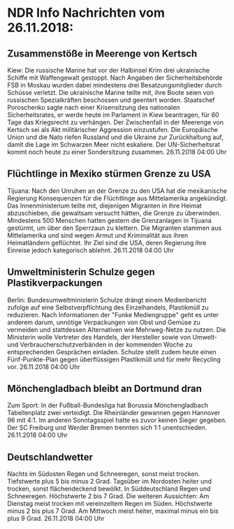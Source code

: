 # NDR Info Nachrichten vom 26.11.2018:


## Zusammenstöße in Meerenge von Kertsch
Kiew: Die russische Marine hat vor der Halbinsel Krim drei ukrainische Schiffe mit Waffengewalt gestoppt. Nach Angaben der Sicherheitsbehörde FSB in Moskau wurden dabei mindestens drei Besatzungsmitglieder durch Schüsse verletzt. Die ukrainische Marine teilte mit, ihre Boote seien von russischen Spezialkräften beschossen und geentert worden. Staatschef Poroschenko sagte nach einer Krisensitzung des nationalen Sicherheitsrates, er werde heute im Parlament in Kiew beantragen, für 60 Tage das Kriegsrecht zu verhängen. Der Zwischenfall in der Meerenge von Kertsch sei als Akt militärischer Aggression einzustufen. Die Europäische Union und die Nato riefen Russland und die Ukraine zur Zurückhaltung auf, damit die Lage im Schwarzen Meer nicht eskaliere. Der UN-Sicherheitsrat kommt noch heute zu einer Sondersitzung zusammen. 26.11.2018 04:00 Uhr 

## Flüchtlinge in Mexiko stürmen Grenze zu USA
Tijuana: Nach den Unruhen an der Grenze zu den USA hat die mexikanische Regierung Konsequenzen für die Flüchtlinge aus Mittelamerika angekündigt. Das Innenministerium teilte mit, diejenigen Migranten in ihre Heimat abzuschieben, die gewaltsam versucht hätten, die Grenze zu überwinden. Mindestens 500 Menschen hatten gestern die Grenzanlagen in Tijuana gestürmt, um über den Sperrzaun zu klettern. Die Migranten stammen aus Mittelamerika und sind wegen Armut und Kriminalität aus ihren Heimatländern geflüchtet. Ihr Ziel sind die USA, deren Regierung ihre Einreise jedoch kategorisch ablehnt. 26.11.2018 04:00 Uhr 

## Umweltministerin Schulze gegen Plastikverpackungen
Berlin: Bundesumweltministerin Schulze drängt einem Medienbericht zufolge auf eine Selbstverpflichtung des Einzelhandels, Plastikmüll zu reduzieren. Nach Informationen der "Funke Mediengruppe" geht es unter anderem darum, unnötige Verpackungen von Obst und Gemüse zu vermeiden und stattdessen Alternativen wie Mehrweg-Netze zu nutzen. Die Ministerin wolle Vertreter des Handels, der Hersteller sowie von Umwelt- und Verbraucherschutzverbänden in der kommenden Woche zu entsprechenden Gesprächen einladen. Schulze stellt zudem heute einen Fünf-Punkte-Plan gegen überflüssigen Plastikmüll und für mehr Recycling vor. 26.11.2018 04:00 Uhr 

## Mönchengladbach bleibt an Dortmund dran
Zum Sport: In der Fußball-Bundesliga hat Borussia Mönchengladbach Tabellenplatz zwei verteidigt. Die Rheinländer gewannen gegen Hannover 96 mit 4:1. Im anderen Sonntagsspiel hatte es zuvor keinen Sieger gegeben. Der SC Freiburg und Werder Bremen trennten sich 1:1 unentschieden. 26.11.2018 04:00 Uhr 

## Deutschlandwetter
Nachts im Südosten Regen und Schneeregen, sonst meist trocken. Tiefstwerte plus 5 bis minus 2 Grad. Tagsüber im Nordosten heiter und trocken, sonst flächendeckend bewölkt. In Süddeutschland Regen und Schneeregen. Höchstwerte 2 bis 7 Grad. Die weiteren Aussichten: Am Dienstag meist trocken mit vereinzeltem Regen im Süden. Höchstwerte minus 2 bis plus 7 Grad. Am Mittwoch meist heiter, maximal minus ein bis plus 9 Grad. 26.11.2018 04:00 Uhr 
